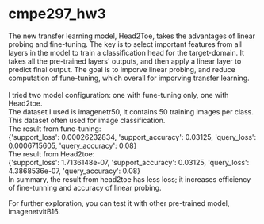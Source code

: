 # cmpe297_hw3

The new transfer learning model, Head2Toe, takes the advantages of linear probing and fine-tuning. The key is to select important features from all layers in the model to train a classification head for the target-domain. It takes all the pre-trained layers' outputs, and then apply a linear layer to predict final output. The goal is to imporve linear probing, and reduce computation of fune-tuning, which overall for imporving transfer learning.
</br>
</br>
I tried two model configuration: one with fune-tuning only, one with Head2toe. </br>
The dataset I used is imagenetr50, it contains 50 training images per class. This dataset often used for image classification. </br>
The result from fune-tuning: </br>
{'support_loss': 0.00026232834, 'support_accuracy': 0.03125, 'query_loss': 0.0006715605, 'query_accuracy': 0.08} </br>
The result from Head2toe: </br>
{'support_loss': 1.7136148e-07, 'support_accuracy': 0.03125, 'query_loss': 4.3868536e-07, 'query_accuracy': 0.08} </br>
In summary, the result from head2toe has less loss; it increases efficiency of fine-tunning and accuracy of linear probing.

For further exploration, you can test it with other pre-trained model, imagenetvitB16. 
